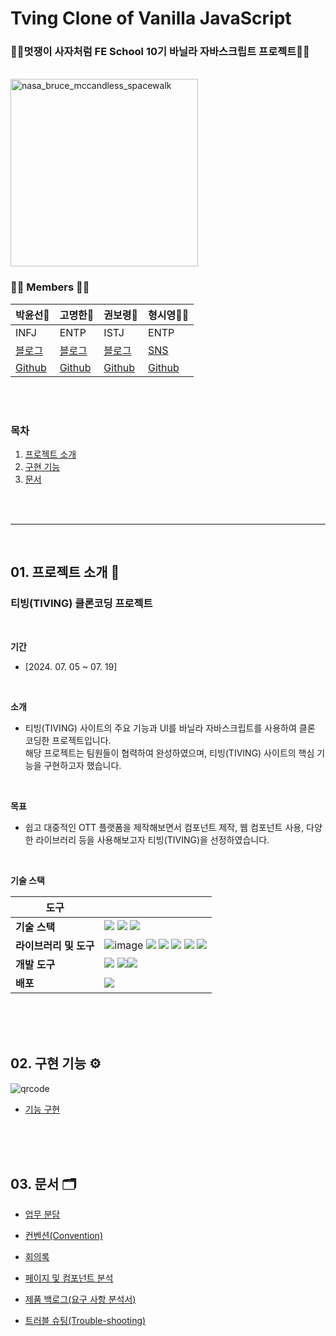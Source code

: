 # Tving Clone of Vanilla JavaScript

### 👩‍🚀멋쟁이 사자처럼 FE School 10기 바닐라 자바스크립트 프로젝트🧑‍🚀

<br/>
<img src="https://github.com/user-attachments/assets/1835edd2-f078-478e-bc79-519db68125f8" alt="nasa_bruce_mccandless_spacewalk" width="300" height="300">

<br/>

### 👩‍🚀 Members 🧑‍🚀

| 박윤선🧸                                                                         | 고명한🙈                                     | 권보령🥊                                 | 형시영👩‍💻                                                                            |
| -------------------------------------------------------------------------------- | -------------------------------------------- | ---------------------------------------- | ----------------------------------------------------------------------------------- |
| INFJ                                                                             | ENTP                                         | ISTJ                                     | ENTP                                                                                |
| [블로그](https://opaque-parade-b25.notion.site/c7e2c7c4929442b986ef2e1e3d668b8e) | [블로그](https://velog.io/@rhaudgks12/posts) | [블로그](https://tensdiary.tistory.com/) | [SNS](https://www.instagram.com/hssio_?igsh=MWlxdXVpNmwxeGtmNA%3D%3D&utm_source=qr) |
| [Github](https://github.com/YSP97)                                               | [Github](https://github.com/Gomyeunghan)     | [Github](https://github.com/kwonboryong) | [Github](https://github.com/hyoungsiyoung)                                          |

<br/><br/>

### 목차

1. [프로젝트 소개](#01-프로젝트-소개)
2. [구현 기능](#02-구현-기능)
3. [문서](#03-문서)

<br/><br/>

---

<br/>

## 01. 프로젝트 소개 📝

### 티빙(TIVING) 클론코딩 프로젝트

<br/>

**기간**
<br/>

- [2024. 07. 05 ~ 07. 19]

<br/>

**소개**
<br/>

- 티빙(TIVING) 사이트의 주요 기능과 UI를 바닐라 자바스크립트를 사용하여 클론 코딩한 프로젝트입니다. <br/>
  해당 프로젝트는 팀원들이 협력하여 완성하였으며, 티빙(TIVING) 사이트의 핵심 기능을 구현하고자 했습니다.<br/>

<br/>

**목표**
<br/>

- 쉽고 대중적인 OTT 플랫폼을 제작해보면서 컴포넌트 제작, 웹 컴포넌트 사용, 다양한 라이브러리 등을 사용해보고자 티빙(TIVING)을 선정하였습니다.

<br/>

**기술 스택** <br/>

<div markdown="1" class="vertical-table">

| 도구                   |                                                                                                                                                                                                                                                                                                                                                                                                                                                                                                                                                                                                                |
| ---------------------- | -------------------------------------------------------------------------------------------------------------------------------------------------------------------------------------------------------------------------------------------------------------------------------------------------------------------------------------------------------------------------------------------------------------------------------------------------------------------------------------------------------------------------------------------------------------------------------------------------------------- |
| **기술 스택**          | <img src="https://img.shields.io/badge/html5-E34F26?style=for-the-badge&logo=html5&logoColor=white"/> <img src="https://img.shields.io/badge/Sass-CC6699?style=for-the-badge&logo=Sass&logoColor=white"/> <img src="https://img.shields.io/badge/javascript-F7DF1E?style=for-the-badge&logo=javascript&logoColor=black"/>                                                                                                                                                                                                                                                                                      |
| **라이브러리 및 도구** | ![image](https://github.com/user-attachments/assets/09e6d9c9-db9a-4d72-a8d6-def080a4c630) <img src="https://img.shields.io/badge/vite-646CFF?style=for-the-badge&logo=Vite&logoColor=white"/> <img src="https://img.shields.io/badge/git-F05032?style=for-the-badge&logo=git&logoColor=white"/> <img src="https://img.shields.io/badge/github-181717?style=for-the-badge&logo=github&logoColor=white"/> <img src="https://img.shields.io/badge/GSAP-Green?style=for-the-badge&logo=&logoColor=white"/> <img src="https://img.shields.io/badge/Swiper-2480E6?style=for-the-badge&logo=Swiper&logoColor=white"/> |
| **개발 도구**          | <img src="https://img.shields.io/badge/Visual Studio Code-3E8DCC?style=for-the-badge&logo=&logoColor=white"/> <img src="https://img.shields.io/badge/Prettier-F7B93E?style=for-the-badge&logo=prettier&logoColor=black"/><img src="https://img.shields.io/badge/ESLint-4B32C3?style=for-the-badge&logo=eslint&logoColor=white"/>                                                                                                                                                                                                                                                                               |
| **배포**               | <img src="https://img.shields.io/badge/Netlify-00C7B7?style=for-the-badge&logo=netlify&logoColor=white"/>                                                                                                                                                                                                                                                                                                                                                                                                                                                                                                      |

<br/><br/><br/>

## 02. 구현 기능 ⚙

![qrcode](https://github.com/user-attachments/assets/185275f9-5d08-4a8c-b369-15f609940704)

- [기능 구현](https://github.com/FRONTENDSCHOOL10/5jorago-vanilla-project/wiki/%EA%B8%B0%EB%8A%A5-%EA%B5%AC%ED%98%84)

<br/><br/><br/>

## 03. 문서 🗂

- [업무 분담](https://github.com/FRONTENDSCHOOL10/5jorago-vanilla-project/wiki/%EC%97%85%EB%AC%B4-%EB%B6%84%EB%8B%B4)
- [컨벤션(Convention)](<https://github.com/FRONTENDSCHOOL10/5jorago-vanilla-project/wiki/%EC%BB%A8%EB%B2%A4%EC%85%98(Convention)>)
- [회의록](https://github.com/FRONTENDSCHOOL10/5jorago-vanilla-project/wiki/%ED%9A%8C%EC%9D%98%EB%A1%9D)

- [페이지 및 컴포넌트 분석](https://github.com/FRONTENDSCHOOL10/5jorago-vanilla-project/wiki/%ED%8E%98%EC%9D%B4%EC%A7%80-%EB%B0%8F-%EC%BB%B4%ED%8F%AC%EB%84%8C%ED%8A%B8-%EB%B6%84%EC%84%9D)
- [제품 백로그(요구 사항 분석서)](<https://github.com/FRONTENDSCHOOL10/5jorago-vanilla-project/wiki/%EC%A0%9C%ED%92%88-%EB%B0%B1%EB%A1%9C%EA%B7%B8(%EC%9A%94%EA%B5%AC-%EC%82%AC%ED%95%AD-%EB%B6%84%EC%84%9D%EC%84%9C)>)
- [트러블 슈팅(Trouble-shooting)](<https://github.com/FRONTENDSCHOOL10/5jorago-vanilla-project/wiki/%ED%8A%B8%EB%9F%AC%EB%B8%94-%EC%8A%88%ED%8C%85(Trouble-shooting)>)

<br/><br/>
